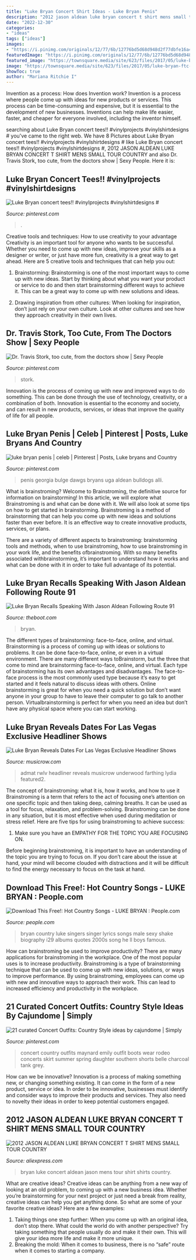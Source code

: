 ```yaml
---
title: "Luke Bryan Concert Shirt Ideas - Luke Bryan Penis"
description: "2012 jason aldean luke bryan concert t shirt mens small tour country"
date: "2022-12-30"
categories:
- "ideas"
tags: ["ideas"]
images:
- "https://i.pinimg.com/originals/12/77/6b/12776bd5d68d948d2f77dbfe16a4bb5d.jpg"
featuredImage: "https://i.pinimg.com/originals/12/77/6b/12776bd5d68d948d2f77dbfe16a4bb5d.jpg"
featured_image: "https://townsquare.media/site/623/files/2017/05/luke-bryan-ftc-letter.jpg?w=1200&amp;h=0&amp;zc=1&amp;s=0&amp;a=t&amp;q=89"
image: "https://townsquare.media/site/623/files/2017/05/luke-bryan-ftc-letter.jpg?w=1200&amp;h=0&amp;zc=1&amp;s=0&amp;a=t&amp;q=89"
ShowToc: true
author: "Mariana Ritchie I"
---
```



Invention as a process: How does Invention work?
Invention is a process where people come up with ideas for new products or services. This process can be time-consuming and expensive, but it is essential to the development of new businesses. Inventions can help make life easier, faster, and cheaper for everyone involved, including the inventor himself.

	

		
searching about Luke Bryan concert tees!! #vinylprojects #vinylshirtdesigns # you've came to the right web. We have 8 Pictures about Luke Bryan concert tees!! #vinylprojects #vinylshirtdesigns # like Luke Bryan concert tees!! #vinylprojects #vinylshirtdesigns #, 2012 JASON ALDEAN LUKE BRYAN CONCERT T SHIRT MENS SMALL TOUR COUNTRY and also Dr. Travis Stork, too cute, from the doctors show | Sexy People. Here it is:
		
    
## Luke Bryan Concert Tees!! #vinylprojects #vinylshirtdesigns #

<img loading=lazy src="https://i.pinimg.com/originals/12/77/6b/12776bd5d68d948d2f77dbfe16a4bb5d.jpg" onerror="this.onerror=null;this.src='https://tse1.mm.bing.net/th?id=OIP.gNIq2qQee1M6dkPStHhXNQHaHa&amp;pid=15.1';" alt="Luke Bryan concert tees!! #vinylprojects #vinylshirtdesigns #">

_Source: pinterest.com_

>. 

	

Creative tools and techniques: How to use creativity to your advantage
Creativity is an important tool for anyone who wants to be successful. Whether you need to come up with new ideas, improve your skills as a designer or writer, or just have more fun, creativity is a great way to get ahead. Here are 5 creative tools and techniques that can help you out:
1. Brainstorming: Brainstorming is one of the most important ways to come up with new ideas. Start by thinking about what you want your product or service to do and then start brainstorming different ways to achieve it. This can be a great way to come up with new solutions and ideas.

2. Drawing inspiration from other cultures: When looking for inspiration, don’t just rely on your own culture. Look at other cultures and see how they approach creativity in their own lives.

    
## Dr. Travis Stork, Too Cute, From The Doctors Show | Sexy People

<img loading=lazy src="https://s-media-cache-ak0.pinimg.com/736x/53/d1/69/53d169fba9c87339392314507c7a69ef.jpg" onerror="this.onerror=null;this.src='https://tse3.mm.bing.net/th?id=OIP.mMpMvhp0RQXp2yIksmr88AHaMA&amp;pid=15.1';" alt="Dr. Travis Stork, too cute, from the doctors show | Sexy People">

_Source: pinterest.com_

>stork. 

	

Innovation is the process of coming up with new and improved ways to do something. This can be done through the use of technology, creativity, or a combination of both. Innovation is essential to the economy and society, and can result in new products, services, or ideas that improve the quality of life for all people.

    
## Luke Bryan Penis | Celeb | Pinterest | Posts, Luke Bryans And Country

<img loading=lazy src="https://s-media-cache-ak0.pinimg.com/736x/12/5d/6e/125d6eba85234fadb29864b0ae0623c0.jpg" onerror="this.onerror=null;this.src='https://tse3.mm.bing.net/th?id=OIP.JExBqq-wFaZ7DodoWelMOQHaLH&amp;pid=15.1';" alt="luke bryan penis | celeb | Pinterest | Posts, Luke bryans and Country">

_Source: pinterest.com_

>penis georgia bulge dawgs bryans uga aldean bulldogs alli. 

	

What is brainstroming?
Welcome to Brainstroming, the definitive source for information on brainstorming! In this article, we will explore what Brainstroming is and what can be done with it. We will also look at some tips on how to get started in brainstorming.
Brainstroming is a method of brainstorming that can help you come up with new ideas and solutions faster than ever before. It is an effective way to create innovative products, services, or plans.

There are a variety of different aspects to brainstroming: brainstorming tools and methods, when to use brainstroming, how to use brainstroming in your work life, and the benefits ofbrainstroming. With so many benefits associated withbrainstorming, it’s important to understand how it works and what can be done with it in order to take full advantage of its potential.

    
## Luke Bryan Recalls Speaking With Jason Aldean Following Route 91

<img loading=lazy src="https://townsquare.media/site/623/files/2017/05/luke-bryan-ftc-letter.jpg?w=1200&amp;h=0&amp;zc=1&amp;s=0&amp;a=t&amp;q=89" onerror="this.onerror=null;this.src='https://tse3.mm.bing.net/th?id=OIP.KRKSgrknvssKLUAPHIdXAQHaE8&amp;pid=15.1';" alt="Luke Bryan Recalls Speaking With Jason Aldean Following Route 91">

_Source: theboot.com_

>bryan. 

	

The different types of brainstorming: face-to-face, online, and virtual.
Brainstorming is a process of coming up with ideas or solutions to problems. It can be done face-to-face, online, or even in a virtual environment. There are many different ways toBrainstorm, but the three that come to mind are brainstorming face-to-face, online, and virtual. 
Each type of brainstorming has its own advantages and disadvantages. The face-to-face process is the most commonly used type because it’s easy to get started and it feels natural to discuss ideas with others. Online brainstorming is great for when you need a quick solution but don’t want anyone in your group to have to leave their computer to go talk to another person. Virtualbrainstorming is perfect for when you need an idea but don’t have any physical space where you can start working.

    
## Luke Bryan Reveals Dates For Las Vegas Exclusive Headliner Shows

<img loading=lazy src="https://musicrow.com/wp-content/uploads/2021/05/RWLV_Luke-Bryan_Admat_Vertical_photo-credit_-Jim-Wright-824x1030.jpg" onerror="this.onerror=null;this.src='https://tse4.mm.bing.net/th?id=OIP.P0L6mrTp6xZPcZecQeEAbgHaJQ&amp;pid=15.1';" alt="Luke Bryan Reveals Dates For Las Vegas Exclusive Headliner Shows">

_Source: musicrow.com_

>admat rwlv headliner reveals musicrow underwood farthing lydia featured2. 

	

The concept of brainstroming: what it is, how it works, and how to use it
Brainstroming is a term that refers to the act of focusing one’s attention on one specific topic and then taking deep, calming breaths. It can be used as a tool for focus, relaxation, and problem-solving. Brainstroming can be done in any situation, but it is most effective when used during meditation or stress relief. Here are five tips for using brainstroming to achieve success:
1. Make sure you have an EMPATHY FOR THE TOPIC YOU ARE FOCUSING ON.

Before beginning brainstroming, it is important to have an understanding of the topic you are trying to focus on. If you don’t care about the issue at hand, your mind will become clouded with distractions and it will be difficult to find the energy necessary to focus on the task at hand.

    
## Download This Free!: Hot Country Songs - LUKE BRYAN : People.com

<img loading=lazy src="http://img2.timeinc.net/people/i/2009/galleries/countrydownloads/luke_bryan.jpg" onerror="this.onerror=null;this.src='https://tse3.mm.bing.net/th?id=OIP.uNJOo_Shhld7219UBIqQlwAAAA&amp;pid=15.1';" alt="Download This Free!: Hot Country Songs - LUKE BRYAN : People.com">

_Source: people.com_

>bryan country luke singers singer lyrics songs male sexy shake biography i29 albums quotes 2000s song he ll boys famous. 

	

How can brainstroming be used to improve productivity?
There are many applications for brainstroming in the workplace. One of the most popular uses is to increase productivity. Brainstroming is a type of brainstorming technique that can be used to come up with new ideas, solutions, or ways to improve performance. By using brainstroming, employees can come up with new and innovative ways to approach their work. This can lead to increased efficiency and productivity in the workplace.

    
## 21 Curated Concert Outfits: Country Style Ideas By Cajundome | Simply

<img loading=lazy src="https://s-media-cache-ak0.pinimg.com/736x/83/0e/a2/830ea21f0aba1e2a292dc442400a57e4.jpg" onerror="this.onerror=null;this.src='https://tse4.mm.bing.net/th?id=OIP.P_i_yodr6_qzXB51nmpwRgHaLG&amp;pid=15.1';" alt="21 curated Concert Outfits: Country Style ideas by cajundome | Simply">

_Source: pinterest.com_

>concert country outfits maynard emily outfit boots wear rodeo concerts skirt summer spring daughter southern shorts belle charcoal tank grey. 

	

How can we be innovative?
Innovation is a process of making something new, or changing something existing. It can come in the form of a new product, service or idea. In order to be innovative, businesses must identify and consider ways to improve their products and services. They also need to novelty their ideas in order to keep potential customers engaged.

    
## 2012 JASON ALDEAN LUKE BRYAN CONCERT T SHIRT MENS SMALL TOUR COUNTRY

<img loading=lazy src="https://ae01.alicdn.com/kf/HTB1llv8bVooBKNjSZPhq6A2CXXaF/2012-JASON-ALDEAN-LUKE-BRYAN-CONCERT-T-SHIRT-MENS-SMALL-TOUR-COUNTRY-MUSIC-S.jpg" onerror="this.onerror=null;this.src='https://tse4.mm.bing.net/th?id=OIP.UMVgpT9OjU-4hQzCTWQuBQHaFj&amp;pid=15.1';" alt="2012 JASON ALDEAN LUKE BRYAN CONCERT T SHIRT MENS SMALL TOUR COUNTRY">

_Source: aliexpress.com_

>bryan luke concert aldean jason mens tour shirt shirts country. 

	

What are creative ideas?
Creative ideas can be anything from a new way of looking at an old problem, to coming up with a new business idea. Whether you’re brainstorming for your next project or just need a break from reality, creative ideas can help you get anything done. So what are some of your favorite creative ideas? Here are a few examples: 
1) Taking things one step further: When you come up with an original idea, don’t stop there. What could the world do with another perspective? Try taking something that people usually do and make it their own. This will give your idea more life and make it more unique. 
2) Breaking the mold: When it comes to business, there is no “safe” route when it comes to starting a company.

